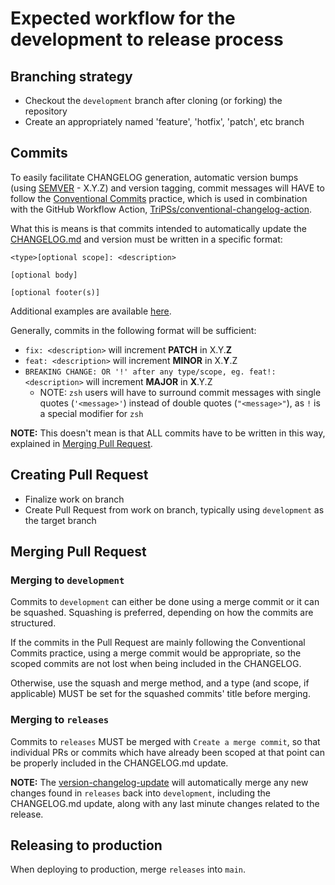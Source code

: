 # Expected workflow for the development to release process

## Branching strategy

- Checkout the `development` branch after cloning (or forking) the repository
- Create an appropriately named 'feature', 'hotfix', 'patch', etc branch

## Commits

To easily facilitate CHANGELOG generation, automatic version bumps (using [SEMVER](https://semver.org) - X.Y.Z) and version tagging, commit messages will HAVE to follow the [Conventional Commits](https://www.conventionalcommits.org/en/v1.0.0/) practice, which is used in combination with the GitHub Workflow Action, [TriPSs/conventional-changelog-action](https://github.com/TriPSs/conventional-changelog-action).

What this is means is that commits intended to automatically update the [CHANGELOG.md](https://github.com/w3c/aria-at-app/blob/development/CHANGELOG.md) and version must be written in a specific format:
```
<type>[optional scope]: <description>

[optional body]

[optional footer(s)]
```

Additional examples are available [here](https://www.conventionalcommits.org/en/v1.0.0/#examples).

Generally, commits in the following format will be sufficient:
- `fix: <description>` will increment **PATCH** in X.Y.**Z**
- `feat: <description>` will increment **MINOR** in X.**Y**.Z
- `BREAKING CHANGE: OR '!' after any type/scope, eg. feat!: <description>` will increment **MAJOR** in **X**.Y.Z
  - NOTE: `zsh` users will have to surround commit messages with single quotes (`'<message>'`) instead of double quotes (`"<message>"`), as `!` is a special modifier for `zsh`

**NOTE:** This doesn't mean is that ALL commits have to be written in this way, explained in [Merging Pull Request](#merging-pull-request).

## Creating Pull Request

- Finalize work on branch
- Create Pull Request from work on branch, typically using `development` as the target branch

## Merging Pull Request

### Merging to `development`

Commits to `development` can either be done using a merge commit or it can be squashed. Squashing is preferred, depending on how the commits are structured.

If the commits in the Pull Request are mainly following the Conventional Commits practice, using a merge commit would be appropriate, so the scoped commits are not lost when being included in the CHANGELOG.

Otherwise, use the squash and merge method, and a type (and scope, if applicable) MUST be set for the squashed commits' title before merging.

### Merging to `releases`

Commits to `releases` MUST be merged with `Create a merge commit`, so that individual PRs or commits which have already been scoped at that point can be properly included in the CHANGELOG.md update.

**NOTE:** The [version-changelog-update](https://github.com/w3c/version-changelog-update/blob/development/.github/workflows/tripps_bump_version.yml) will automatically merge any new changes found in `releases` back into `development`, including the CHANGELOG.md update, along with any last minute changes related to the release.

## Releasing to production

When deploying to production, merge `releases` into `main`.

